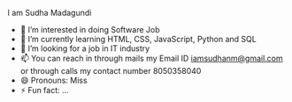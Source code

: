 I am Sudha Madagundi
 - 👀 I’m interested in doing Software Job
 - 🌱 I’m currently learning HTML, CSS, JavaScript, Python and SQL
 - 💞️ I’m looking for a job in IT industry
 - 📫 You can reach in through mails my Email ID iamsudhanm@gmail.com or through calls my contact number 8050358040
 - 😄 Pronouns: Miss
 - ⚡ Fun fact: ...

<!---
SUDHA-N-M/SUDHA-N-M is a ✨ special ✨ repository because its `README.md` (this file) appears on your GitHub profile.
You can click the Preview link to take a look at your changes.
--->

